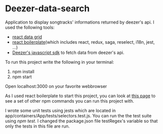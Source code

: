 # Deezer-data-search
Application to display songtracks' informations returned by deezer's api. I used the following tools:
* [react data grid](https://github.com/adazzle/react-data-grid)
* [react boilerplate](https://github.com/react-boilerplate/react-boilerplate)(which includes react, redux, saga, reselect, i18n, jest, ...)
* [Deezer's javascript sdk](https://developers.deezer.com/sdk/javascript/api) to fetch data from deezer's api.


To run this project write the following in your terminal:
1. npm install
2. npm start

Open localhost:3000 on your favorite webbrowser

As I used react boilerplate to start this project, you can look at [this page](https://github.com/react-boilerplate/react-boilerplate/blob/master/docs/general/commands.md) to see a set of other npm commands you can run this project with.

I wrote some unit tests using jests which are located in app/containers/App/tests/selectors.test.js. You can run the the test suite using *npm test*. I changed the package.json file testRegex's variable so that only the tests in this file are run.
